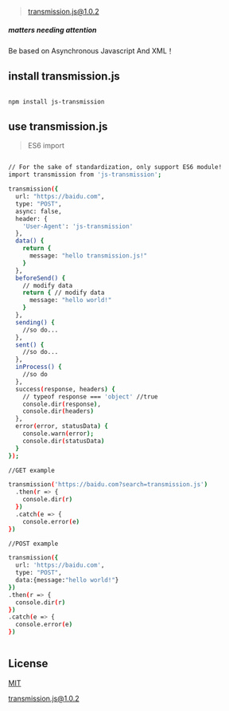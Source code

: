 > transmission.js@1.0.2

##### matters needing attention

Be based on Asynchronous Javascript And XML！

## install transmission.js

```bash

npm install js-transmission

```

## use transmission.js

> ES6 import

``` bash

// For the sake of standardization, only support ES6 module!
import transmission from 'js-transmission';

transmission({
  url: "https://baidu.com",
  type: "POST",
  async: false,
  header: {
    'User-Agent': 'js-transmission'
  },
  data() {
    return {
      message: "hello transmission.js!"
    }
  },
  beforeSend() {
    // modify data
    return { // modify data
      message: "hello world!"
    }
  },
  sending() {
    //so do...
  },
  sent() {
    //so do...
  },
  inProcess() {
    //so do
  },
  success(response, headers) {
    // typeof response === 'object' //true
    console.dir(response),
    console.dir(headers)
  },
  error(error, statusData) {
    console.warn(error);
    console.dir(statusData)
  }
});

//GET example

transmission('https://baidu.com?search=transmission.js')
  .then(r => {
    console.dir(r)
  })
  .catch(e => {
    console.error(e)
})

//POST example

transmission({
  url: 'https://baidu.com',
  type: "POST",
  data:{message:"hello world!"}
})
.then(r => {
  console.dir(r)
})
.catch(e => {
  console.error(e)
})



```
##  License

[MIT](http://opensource.org/licenses/MIT)

[transmission.js@1.0.2](https://github.com/noteScript/js-transmission.git)
